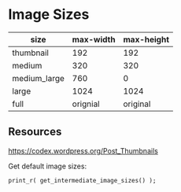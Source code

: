 # Image Sizes

| size         | max-width | max-height |   
|--------------|-----------|------------|
| thumbnail    | 192       | 192        |
| medium       | 320       | 320        |
| medium_large | 760       | 0          |
| large        | 1024      | 1024       |
| full         | orignial  | original   |


## Resources

https://codex.wordpress.org/Post_Thumbnails 

Get default image sizes:

    print_r( get_intermediate_image_sizes() );